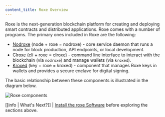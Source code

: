 ```yaml
---
content_title: Roxe Overview
---
```


Roxe is the next-generation blockchain platform for creating and deploying smart contracts and distributed applications. Roxe comes with a number of programs. The primary ones included in Roxe are the following:

* [Nodroxe](01_nodroxe/index.md) (node + roxe = nodroxe)  - core service daemon that runs a node for block production, API endpoints, or local development.
* [Clroxe](02_clroxe/index.md) (cli + roxe = clroxe) - command line interface to interact with the blockchain (via `nodroxe`) and manage wallets (via `kroxed`).
* [Kroxed](03_kroxed/index.md) (key + roxe = kroxed) - component that manages Roxe keys in wallets and provides a secure enclave for digital signing.

The basic relationship between these components is illustrated in the diagram below.

![Roxe components](roxeio_components.png)

[[info | What's Next?]]
| [Install the roxe Software](00_install/index.md) before exploring the sections above.
